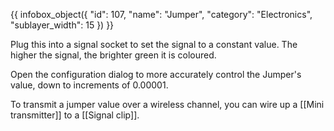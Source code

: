 {{ infobox_object({
	"id": 107,
	"name": "Jumper",
	"category": "Electronics",
	"sublayer_width": 15
}) }}

Plug this into a signal socket to set the signal to a constant value. The higher the signal, the brighter green it is coloured.

Open the configuration dialog to more accurately control the Jumper's value, down to increments of 0.00001.

To transmit a jumper value over a wireless channel, you can wire up a [[Mini transmitter]] to a [[Signal clip]].